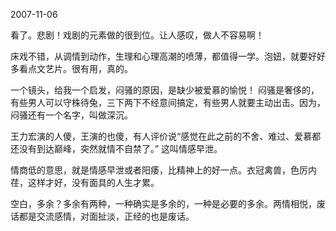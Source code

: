 2007-11-06

看了。悲剧！戏剧的元素做的很到位。让人感叹，做人不容易啊！  
   
 床戏不错，从调情到动作，生理和心理高潮的喷薄，都值得一学。泡妞，就要好好多看点文艺片。很有用，真的。  
   
 一个镜头，给我一个启发，闷骚的原因，是缺少被爱慕的愉悦！ 闷骚是奢侈的，有些男人可以守株待兔，三下两下不经意间搞定，有些男人就要主动出击。因为，闷骚还有一个名字，叫做深沉。  
   
 王力宏演的人傻，王演的也傻，有人评价说“感觉在此之前的不舍、难过、爱慕都还没有到达巅峰，突然就情不自禁了。” 这叫情感早泄。   
   
 情商低的意思，就是情感早泄或者阳痿，比精神上的好一点。衣冠禽兽，色厉内荏，这样才好，没有面具的人生才累。  
   
 空白，多余？多余有两种，一种确实是多余的，一种是必要的多余。两情相悦，废话都是交流感情，对面扯淡，正经的也是废话。